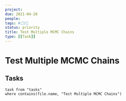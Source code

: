 ```yaml
---
project:
due: 2021-04-20
people:
tags: #⬜/🧨  
status: priority
title: Test Multiple MCMC Chains
type: [[Task]]
---
```


# Test Multiple MCMC Chains

## Tasks

```dataview
task from "tasks"
where contains(file.name, "Test Multiple MCMC Chains")
```